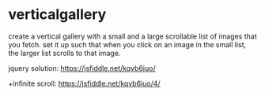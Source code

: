 # verticalgallery

create a vertical gallery with a small and a large scrollable list of images that you fetch. set it up such that when you click on an image in the small list, the larger list scrolls to that image.

jquery solution: https://jsfiddle.net/kqvb6juo/

+infinite scroll: https://jsfiddle.net/kqvb6juo/4/
